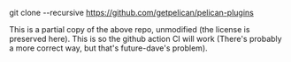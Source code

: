 git clone --recursive https://github.com/getpelican/pelican-plugins

This is a partial copy of the above repo, unmodified (the license is preserved here). This is so the github action CI will work (There's probably a more correct way, but that's future-dave's problem).
